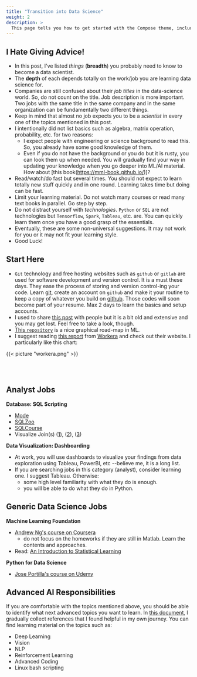 ```yaml
---
title: "Transition into Data Science"
weight: 2
description: >
  This page tells you how to get started with the Compose theme, including installation and basic configuration.
---
```

## I Hate Giving Advice!
- In this post, I've listed _things_ (**breadth**) you probably need to know to become a data scientist. 
- The **depth** of each depends totally on the work/job you are learning data science for. 
- Companies are still confused about their _job titles_ in the data-science world. So, do not count on the title. Job description is more important. Two jobs with the same title in the same company and in the same organization can be fundamentally two different things. 
- Keep in mind that almost no job expects you to be a _scientist_ in every one of the topics mentioned in this post. 
- I intentionally did not list basics such as algebra, matrix operation, probability, etc. for two reasons:
  - I expect people with engineering or science background to read this. So, you already have some good knowledge of them.
  - Even if you do not have the background or you do but it is rusty, you can look them up when needed. You will gradually find your way in updating your knowledge when you go deeper into ML/AI material. How about [this book(https://mml-book.github.io/)]?
- Read/watch/do fast but several times. You should not expect to learn totally new stuff quickly and in one round. Learning takes time but doing can be fast.
- Limit your learning material. Do not watch many courses or read many text books in parallel. Go step by step.
- Do not distract yourself with _technologies_. `Python` or `SQL` are not technologies but `Tensorflow`, `Spark`, `Tableau`, etc. are. You can quickly learn them once you have a good grasp of the essentials.
- Eventually, these are some non-universal suggestions. It may not work for you or it may not fit your learning style.
- Good Luck!

## Start Here
- `Git` technology and free hosting websites such as `github` or `gitlab` are used for software development and version control. It is a must these days. They ease the process of storing and version control-ing your code. Learn [git](https://git-scm.com/doc), create an account on `github` and make it your routine to keep a copy of whatever you build on [github](https://github.com/). Those codes will soon become part of your resume. Max 2 days to learn the basics and setup accounts.
- I used to share [this post](https://blog.insightdatascience.com/preparing-for-the-transition-to-data-science-e9194c90b42c) with people but it is a bit old and extensive and you may get lost. Feel free to take a look, though.
- [This `repository`](https://github.com/mrdbourke/machine-learning-roadmap) is a nice graphical road-map in ML.  
- I suggest reading [this report](https://workera.ai/resource_downloads/ai_career_pathways/) from [Workera](https://workera.ai/) and check out their website. I particularly like this chart:

{{< picture "workera.png" >}} 


<br>
<br>


## Analyst Jobs

__Database: SQL Scripting__
- [Mode](https://mode.com/sql-tutorial/introduction-to-sql/)
- [SQLZoo](https://sqlzoo.net/)
- [SQLCourse](http://www.sqlcourse2.com/)
- Visualize Join(s) ([1](https://joins.spathon.com/)), ([2](http://4.bp.blogspot.com/-_HsHikmChBI/VmQGJjLKgyI/AAAAAAAAEPw/JaLnV0bsbEo/s1600/sql%2Bjoins%2Bguide%2Band%2Bsyntax.jpg)), ([3](https://www.codeproject.com/Articles/33052/Visual-Representation-of-SQL-Joins))

__Data Visualization: Dashboarding__
- At work, you will use dashboards to visualize your findings from data exploration using Tableau, PowerBI, etc --believe me, it is a long list.
- If you are searching jobs in this category (analyst), consider learning one. I suggest Tableau. Otherwise:
  - some high level familiarity with what they do is enough.
  - you will be able to do what they do in Python.

## Generic Data Science Jobs

__Machine Learning Foundation__
- [Andrew Ng's course on Coursera](https://www.coursera.org/learn/machine-learning)
  - do not focus on the homeworks if they are still in Matlab. Learn the contents and approaches.
- Read: [An Introduction to Statistical Learning](http://faculty.marshall.usc.edu/gareth-james/)

__Python for Data Science__
- [Jose Portilla's course on Udemy](https://www.udemy.com/course/python-for-data-science-and-machine-learning-bootcamp/) 


## Advanced AI Responsibilities
If you are comfortable with the topics mentioned above, you should be able to identify what next advanced topics you want to learn. In [this document](https://a-azad.github.io/pifourth.com/docs-aiml/), I gradually collect references that I found helpful in my own journey.  You can find learning material on the topics such as:

- Deep Learning
- Vision
- NLP
- Reinforcement Learning
- Advanced Coding
- Linux bash scripting



